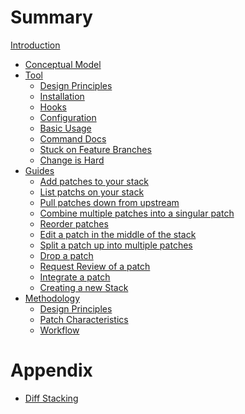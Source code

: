 # Summary

[Introduction](./introduction.md)

- [Conceptual Model](./conceptual-model.md)
- [Tool](./tool.md)
	- [Design Principles](./tool/design-principles.md)
	- [Installation](./tool/installation.md)
	- [Hooks](./tool/hooks.md)
	- [Configuration](./tool/configuration.md)
	- [Basic Usage](./tool/basic-usage.md)
	- [Command Docs](./tool/command-docs.md)
	- [Stuck on Feature Branches](./tool/stuck-on-feature-branches.md)
	- [Change is Hard](./tool/change-is-hard.md)
- [Guides](./guides.md)
	- [Add patches to your stack](./guides/add-patches-to-your-stack.md)
	- [List patchs on your stack]()
	- [Pull patches down from upstream]()
	- [Combine multiple patches into a singular patch]()
	- [Reorder patches]()
	- [Edit a patch in the middle of the stack]()
	- [Split a patch up into multiple patches]()
	- [Drop a patch]()
	- [Request Review of a patch]()
	- [Integrate a patch]()
	- [Creating a new Stack]()
- [Methodology]()
	- [Design Principles]()
	- [Patch Characteristics]()
	- [Workflow]()


# Appendix

- [Diff Stacking]()
